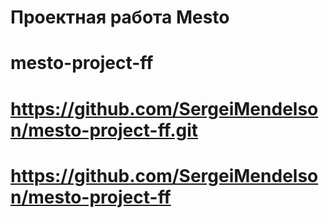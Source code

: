 # Проектная работа Mesto
# mesto-project-ff
# https://github.com/SergeiMendelson/mesto-project-ff.git
# https://github.com/SergeiMendelson/mesto-project-ff
